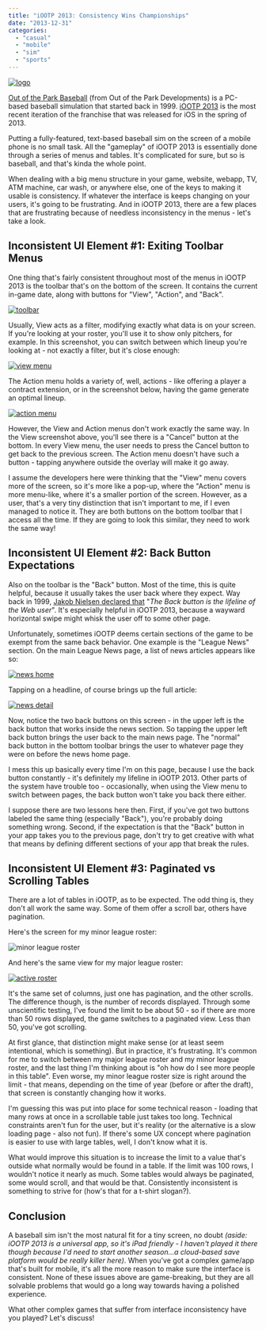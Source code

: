 ```yaml
---
title: "iOOTP 2013: Consistency Wins Championships"
date: "2013-12-31"
categories: 
  - "casual"
  - "mobile"
  - "sim"
  - "sports"
---
```


[![logo](images/logo.png)](http://www.ootpdevelopments.com/out-of-the-park-baseball/)

[Out of the Park Baseball](http://www.ootpdevelopments.com/out-of-the-park-baseball/) (from Out of the Park Developments) is a PC-based baseball simulation that started back in 1999. [iOOTP 2013](http://www.ootpdevelopments.com/iootp-baseball-game/) is the most recent iteration of the franchise that was released for iOS in the spring of 2013.

Putting a fully-featured, text-based baseball sim on the screen of a mobile phone is no small task. All the "gameplay" of iOOTP 2013 is essentially done through a series of menus and tables. It's complicated for sure, but so is baseball, and that's kinda the whole point.

When dealing with a big menu structure in your game, website, webapp, TV, ATM machine, car wash, or anywhere else, one of the keys to making it usable is consistency. If whatever the interface is keeps changing on your users, it's going to be frustrating. And in iOOTP 2013, there are a few places that are frustrating because of needless inconsistency in the menus - let's take a look.

## Inconsistent UI Element #1: Exiting Toolbar Menus

One thing that's fairly consistent throughout most of the menus in iOOTP 2013 is the toolbar that's on the bottom of the screen. It contains the current in-game date, along with buttons for "View", "Action", and "Back".

[![toolbar](images/toolbar.png)](http://107.170.126.251/wp-content/uploads/2014/04/toolbar.png)

Usually, View acts as a filter, modifying exactly what data is on your screen. If you're looking at your roster, you'll use it to show only pitchers, for example. In this screenshot, you can switch between which lineup you're looking at - not exactly a filter, but it's close enough:

[![view menu](images/view-menu-1024x576.png)](http://107.170.126.251/wp-content/uploads/2014/04/view-menu.png)

The Action menu holds a variety of, well, actions - like offering a player a contract extension, or in the screenshot below, having the game generate an optimal lineup.

[![action menu](images/action-menu-1024x576.png)](http://107.170.126.251/wp-content/uploads/2014/04/action-menu.png)

However, the View and Action menus don't work exactly the same way. In the View screenshot above, you'll see there is a "Cancel" button at the bottom. In every View menu, the user needs to press the Cancel button to get back to the previous screen. The Action menu doesn't have such a button - tapping anywhere outside the overlay will make it go away.

I assume the developers here were thinking that the "View" menu covers more of the screen, so it's more like a pop-up, where the "Action" menu is more menu-like, where it's a smaller portion of the screen. However, as a user, that's a very tiny distinction that isn't important to me, if I even managed to notice it. They are both buttons on the bottom toolbar that I access all the time. If they are going to look this similar, they need to work the same way!

## Inconsistent UI Element #2: Back Button Expectations

Also on the toolbar is the "Back" button. Most of the time, this is quite helpful, because it usually takes the user back where they expect. Way back in 1999, [Jakob Nielsen declared that](http://www.nngroup.com/articles/the-top-ten-web-design-mistakes-of-1999/) "_The Back button is the lifeline of the Web user_". It's especially helpful in iOOTP 2013, because a wayward horizontal swipe might whisk the user off to some other page.

Unfortunately, sometimes iOOTP deems certain sections of the game to be exempt from the same back behavior. One example is the "League News" section. On the main League News page, a list of news articles appears like so:

[![news home](images/news-home-1024x576.png)](http://107.170.126.251/wp-content/uploads/2014/04/news-home.png)

Tapping on a headline, of course brings up the full article:

[![news detail](images/news-detail-1024x576.png)](http://107.170.126.251/wp-content/uploads/2014/04/news-detail.png)

Now, notice the two back buttons on this screen - in the upper left is the back button that works inside the news section. So tapping the upper left back button brings the user back to the main news page. The "normal" back button in the bottom toolbar brings the user to whatever page they were on before the news home page.

I mess this up basically every time I'm on this page, because I use the back button constantly - it's definitely my lifeline in iOOTP 2013. Other parts of the system have trouble too - occasionally, when using the View menu to switch between pages, the back button won't take you back there either.

I suppose there are two lessons here then. First, if you've got two buttons labeled the same thing (especially "Back"), you're probably doing something wrong. Second, if the expectation is that the "Back" button in your app takes you to the previous page, don't try to get creative with what that means by defining different sections of your app that break the rules.

## Inconsistent UI Element #3: Paginated vs Scrolling Tables

There are a lot of tables in iOOTP, as to be expected. The odd thing is, they don't all work the same way. Some of them offer a scroll bar, others have pagination.

Here's the screen for my minor league roster:

![minor league roster](images/minor-league-roster-1024x576.png)

And here's the same view for my major league roster:

[![active roster](images/active-roster-1024x576.png)](http://107.170.126.251/wp-content/uploads/2014/04/active-roster.png)

It's the same set of columns, just one has pagination, and the other scrolls. The difference though, is the number of records displayed. Through some unscientific testing, I've found the limit to be about 50 - so if there are more than 50 rows displayed, the game switches to a paginated view. Less than 50, you've got scrolling.

At first glance, that distinction might make sense (or at least seem intentional, which is something). But in practice, it's frustrating. It's common for me to switch between my major league roster and my minor league roster, and the last thing I'm thinking about is "oh how do I see more people in this table". Even worse, my minor league roster size is right around the limit - that means, depending on the time of year (before or after the draft), that screen is constantly changing how it works.

I'm guessing this was put into place for some technical reason - loading that many rows at once in a scrollable table just takes too long. Technical constraints aren't fun for the user, but it's reality (or the alternative is a slow loading page - also not fun). If there's some UX concept where pagination is easier to use with large tables, well, I don't know what it is.

What would improve this situation is to increase the limit to a value that's outside what normally would be found in a table. If the limit was 100 rows, I wouldn't notice it nearly as much. Some tables would always be paginated, some would scroll, and that would be that. Consistently inconsistent is something to strive for (how's that for a t-shirt slogan?).

## Conclusion

A baseball sim isn't the most natural fit for a tiny screen, no doubt _(aside: iOOTP 2013 is a universal app, so it's iPad friendly - I haven't played it there though because I'd need to start another season...a cloud-based save platform would be really killer here)_. When you've got a complex game/app that's built for mobile, it's all the more reason to make sure the interface is consistent. None of these issues above are game-breaking, but they are all solvable problems that would go a long way towards having a polished experience.

What other complex games that suffer from interface inconsistency have you played? Let's discuss!
